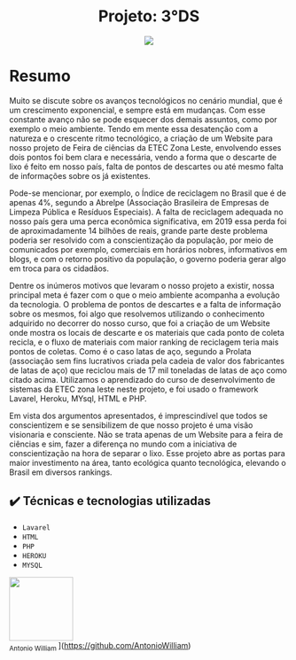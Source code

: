 
<h1 align="center"> Projeto: 3°DS </h1>

<p align="center">
<img src="http://img.shields.io/static/v1?label=STATUS&message=EM%20DESENVOLVIMENTO&color=GREEN&style=for-the-badge"/>
</p>

<h1>Resumo</h1>
  
  <p> Muito se discute sobre os avanços tecnológicos no cenário mundial, que é um crescimento exponencial, e sempre está em mudanças. Com esse constante avanço não se pode esquecer dos demais assuntos, como por exemplo o meio ambiente. Tendo em mente essa desatenção com a natureza e o crescente ritmo tecnológico, a criação de um Website para nosso projeto de Feira de ciências da ETEC Zona Leste, envolvendo esses dois pontos foi bem clara e necessária, vendo a forma que o descarte de lixo é feito em nosso país, falta de pontos de descartes ou até mesmo falta de informações sobre os já existentes.</p>
  <p> Pode-se mencionar, por exemplo, o Índice de reciclagem no Brasil que é de apenas 4%, segundo a Abrelpe (Associação Brasileira de Empresas de Limpeza Pública e Resíduos Especiais). A falta de reciclagem adequada no nosso país gera uma perca econômica significativa, em 2019 essa perda foi de aproximadamente 14 bilhões de reais, grande parte deste problema poderia ser resolvido com a conscientização da população, por meio de comunicados por exemplo, comerciais em horários nobres, informativos em blogs, e com o  retorno positivo da população, o governo poderia gerar algo em troca para os cidadãos.</p>
  <p> Dentre os inúmeros motivos que levaram o nosso projeto a existir, nossa principal meta é fazer com o que o meio ambiente acompanha a evolução da tecnologia. O problema de pontos de descartes e a falta de informação sobre os mesmos, foi algo que resolvemos utilizando o conhecimento adquirido no decorrer do nosso curso, que foi a criação de um Website onde mostra os locais de descarte e os materiais que cada ponto de coleta recicla, e o fluxo de materiais com maior ranking de reciclagem teria mais pontos de coletas. Como é o caso latas de aço, segundo a Prolata (associação sem fins lucrativos criada pela cadeia de valor dos fabricantes de latas de aço) que reciclou mais de 17 mil toneladas de latas de aço como citado acima. Utilizamos o aprendizado do curso de desenvolvimento de sistemas da ETEC zona leste neste projeto, e foi usado o framework Lavarel, Heroku, MYsql, HTML e PHP.</p>
  <p> Em vista dos argumentos apresentados, é imprescindível que todos se conscientizem e se sensibilizem de que nosso projeto é uma visão visionaria e consciente. Não se trata apenas de um Website para a feira de ciências e sim, fazer a diferença no mundo com a iniciativa de conscientização na hora de separar o lixo. Esse projeto abre as portas para maior investimento na área, tanto ecológica quanto tecnológica, elevando o Brasil em diversos rankings.</p>

## ✔️ Técnicas e tecnologias utilizadas

- ``Lavarel``
- ``HTML``
- ``PHP``
- ``HEROKU``
- ``MYSQL``

 <img src="https://avatars.githubusercontent.com/u/88805304?v=4" width=115><br><sub>Antonio William </sub>](https://github.com/AntonioWilliam) 





